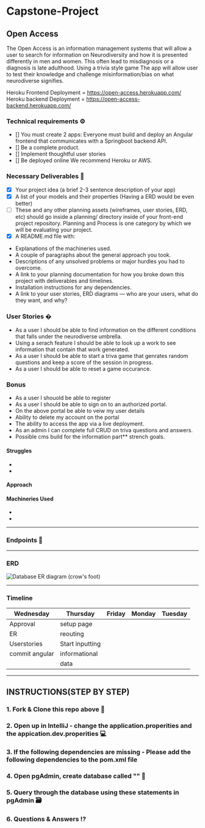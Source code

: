 # Capstone-Project

## Open Access 

The Open Access is an information management systems that will allow a user to search for information on Neurodiversity and how it is presented differently in men and women. This often lead to misdiagnosis or a diagnosis is late adulthood. Using a trivia style game The app will allow user to test their knowledge and challenge misinformation/bias on what neurodiverse signifies. 

Heroku Frontend Deployment = https://open-access.herokuapp.com/
Heroku backend Deployment = https://open-access-backend.herokuapp.com/


### Technical requirements ⚙️
- [] You must create 2 apps: Everyone must build and deploy an Angular frontend that communicates with a Springboot backend API.
- [] Be a complete product.
- [] Implement thoughtful user stories
- [] Be deployed online We recommend Heroku or AWS.

### Necessary Deliverables 🏁
- [x] Your project idea (a brief 2-3 sentence description of your app)
- [x] A list of your models and their properties (Having a ERD would be even better)
- [ ] These and any other planning assets (wireframes, user stories, ERD, etc) should go inside a planning/ directory inside of your front-end project repository.        Planning and Process is one category by which we will be evaluating your project.
- [x] A README.md file with:
* Explanations of the machineries used.
* A couple of paragraphs about the general approach you took.
* Descriptions of any unsolved problems or major hurdles you had to overcome.
* A link to your planning documentation for how you broke down this project with deliverables and timelines.
* Installation instructions for any dependencies.
* A link to your user stories, ERD diagrams — who are your users, what do they want, and why?

### User Stories �
* As a user I should be able to find information on the different conditions that falls under the neurodiverse umbrella.
* Using a serach feature I should be able to look up a work to see information that contain that work generated.
* As a user I should be able to start a triva game that genrates random questions and keep a score of the session in progress.
* As a user I should be able to reset a game occurance.


### Bonus

* As a user I shouold be able to register
* As a user I should be able to sign on to an authorized portal. 
* On the above portal be able to veiw my user details
* Ability to delete my account on the portal
* The ability to access the app via a live deployment.
* As an admin I can complete full CRUD on triva questions and answers.
* Possible cms build  for the information part** strench goals.



#### Struggles
* 
* 


#### Approach


#### Machineries Used
*
*
---
### Endpoints 📌

---
### ERD
![Database ER diagram (crow's foot)](https://user-images.githubusercontent.com/87440131/151239214-2ac9c8c1-107f-4ceb-91d9-2cac32a853a2.png)

---
### Timeline 

|      Wednesday    |      Thursday      |         Friday          |     Monday     |       Tuesday              |
| ------------------|--------------------|-------------------------|----------------|----------------------------|
|   Approval        |  setup page        |                         |                |                            |
|   ER              |  reouting          |                         |                |                            |
|   Userstories     |  Start inputting   |                         |                |                            |
|   commit angular  |    informational   |                         |                |                            |
|                   |      data          |                         |                |                            |

---

## INSTRUCTIONS(STEP BY STEP)
### 1. Fork & Clone this repo above 🔱
### 2. Open up in IntelliJ - change the application.properities and the appication.dev.properities 💻
### 3.  If the following dependencies are missing -  Please add the following dependencies to the pom.xml file


### 4. Open pgAdmin, create database called "" 🐘



### 5. Query through the database using these statements in pgAdmin 🗃



### 6. Questions & Answers :interrobang:
